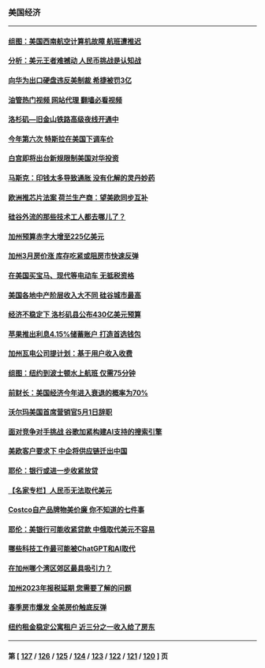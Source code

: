 ### 美国经济
---
#### [组图：美国西南航空计算机故障 航班遭推迟](../../pages/ncid1078158/n13977360.md?04210045) 
#### [分析：美元王者难撼动 人民币挑战是认知战](../../pages/ncid1078158/n13976125.md?04210045) 
#### [向华为出口硬盘违反美制裁 希捷被罚3亿](../../pages/ncid1078158/n13976812.md?04210045) 
#### [油管热门视频 网站代理 翻墙必看视频](http://138.2.39.72:81/youtube.html?epic-marker?04210045)
#### [洛杉矶—旧金山铁路高级夜线开通中](../../pages/ncid1078158/n13976828.md?04210045) 
#### [今年第六次 特斯拉在美国下调车价](../../pages/ncid1078158/n13976733.md?04210045) 
#### [白宫即将出台新规限制美国对华投资](../../pages/ncid1078158/n13976625.md?04210045) 
#### [马斯克：印钱太多导致通胀 没有化解的灵丹妙药](../../pages/ncid1078158/n13976631.md?04210045) 
#### [欧洲推芯片法案 荷兰生产商：望美欧同步互补](../../pages/ncid1078158/n13976669.md?04210045) 
#### [硅谷外流的那些技术工人都去哪儿了？](../../pages/ncid1078158/n13976300.md?04210045) 
#### [加州预算赤字大增至225亿美元](../../pages/ncid1078158/n13976233.md?04210045) 
#### [加州3月房价涨 库存吃紧或阻房市快速反弹](../../pages/ncid1078158/n13976127.md?04210045) 
#### [在美国买宝马、现代等电动车 无抵税资格](../../pages/ncid1078158/n13975953.md?04210045) 
#### [美国各地中产阶层收入大不同 硅谷城市最高](../../pages/ncid1078158/n13975358.md?04210045) 
#### [经济不稳定下 洛杉矶县公布430亿美元预算](../../pages/ncid1078158/n13975426.md?04210045) 
#### [苹果推出利息4.15%储蓄账户 打造首选钱包](../../pages/ncid1078158/n13975253.md?04210045) 
#### [加州瓦电公司提计划：基于用户收入收费](../../pages/ncid1078158/n13975271.md?04210045) 
#### [组图：纽约到波士顿水上航班 仅需75分钟](../../pages/ncid1078158/n13974965.md?04210045) 
#### [前财长：美国经济今年进入衰退的概率为70%](../../pages/ncid1078158/n13974920.md?04210045) 
#### [沃尔玛美国首席营销官5月1日辞职](../../pages/ncid1078158/n13974753.md?04210045) 
#### [面对竞争对手挑战 谷歌加紧构建AI支持的搜索引擎](../../pages/ncid1078158/n13974700.md?04210045) 
#### [美欧客户要求下 中企将供应链迁出中国](../../pages/ncid1078158/n13974607.md?04210045) 
#### [耶伦：银行或进一步收紧放贷](../../pages/ncid1078158/n13974382.md?04210045) 
#### [【名家专栏】人民币无法取代美元](../../pages/ncid1078158/n13974270.md?04210045) 
#### [Costco自产品牌物美价廉 你不知道的七件事](../../pages/ncid1078158/n13971680.md?04210045) 
#### [耶伦：美银行可能收紧贷款 中俄取代美元不容易](../../pages/ncid1078158/n13973820.md?04210045) 
#### [哪些科技工作最可能被ChatGPT和AI取代](../../pages/ncid1078158/n13973818.md?04210045) 
#### [在加州哪个湾区郊区最具吸引力？](../../pages/ncid1078158/n13973498.md?04210045) 
#### [加州2023年报税延期 您需要了解的问题](../../pages/ncid1078158/n13973496.md?04210045) 
#### [春季房市爆发 全美房价触底反弹](../../pages/ncid1078158/n13973390.md?04210045) 
#### [纽约租金稳定公寓租户 近三分之一收入给了房东](../../pages/ncid1078158/n13973346.md?04210045) 

---
#### 第 [ [127](./127.md?04210045) / [126](./126.md?04210045) / [125](./125.md?04210045) / [124](./124.md?04210045) / [123](./123.md?04210045) / [122](./122.md?04210045) / [121](./121.md?04210045) / [120](./120.md?04210045) ] 页
